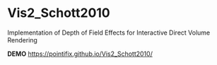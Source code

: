 # Vis2_Schott2010
Implementation of Depth of Field Effects for Interactive Direct Volume Rendering

**DEMO** https://pointifix.github.io/Vis2_Schott2010/
